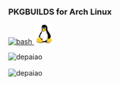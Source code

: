
<h3 align="left">PKGBUILDS for Arch Linux</h3>
<p align="left"> <a href="https://www.gnu.org/software/bash/" target="_blank" rel="noreferrer"> <img src="https://www.vectorlogo.zone/logos/gnu_bash/gnu_bash-icon.svg" alt="bash" width="40" height="40"/> </a> <a href="https://www.linux.org/" target="_blank" rel="noreferrer"> <img src="https://raw.githubusercontent.com/devicons/devicon/master/icons/linux/linux-original.svg" alt="linux" width="40" height="40"/> </a> </p>

<p align="left"> <img src="https://komarev.com/ghpvc/?username=depaiao&label=Profile%20views&color=0e75b6&style=flat" alt="depaiao" /> </p>

<p><img align="center" src="https://github-readme-stats.vercel.app/api/top-langs?username=depaiao&show_icons=true&locale=en&layout=compact" alt="depaiao" /></p>

